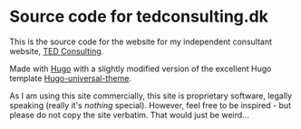 # Source code for tedconsulting.dk

This is the source code for the website for my independent consultant website, [TED Consulting](https://tedconsulting.dk).

Made with [Hugo](https://gohugo.io/) with a slightly modified version of the excellent Hugo template [Hugo-universal-theme](https://github.com/devcows/hugo-universal-theme). 

As I am using this site commercially, this site is proprietary software, legally speaking (really it's _nothing_ special). However, feel free to be inspired - but please do not copy the site verbatim. That would just be weird...